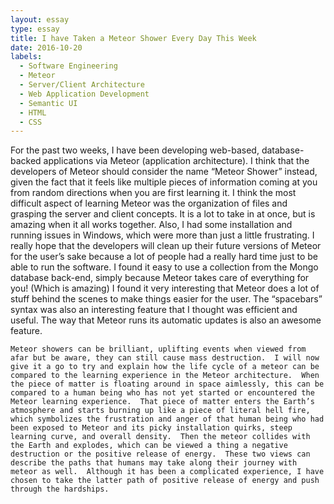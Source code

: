 ```yaml
---
layout: essay
type: essay
title: I have Taken a Meteor Shower Every Day This Week
date: 2016-10-20
labels:
  - Software Engineering
  - Meteor
  - Server/Client Architecture
  - Web Application Development
  - Semantic UI
  - HTML
  - CSS
---
```


  For the past two weeks, I have been developing web-based, database-backed applications via Meteor (application architecture).  I think that the developers of Meteor should consider the name “Meteor Shower” instead, given the fact that it feels like multiple pieces of information coming at you from random directions when you are first learning it.  I think the most difficult aspect of learning Meteor was the organization of files and grasping the server and client concepts.  It is a lot to take in at once, but is amazing when it all works together.  Also, I had some installation and running issues in Windows, which were more than just a little frustrating.  I really hope that the developers will clean up their future versions of Meteor for the user’s sake because a lot of people had a really hard time just to be able to run the software.  I found it easy to use a collection from the Mongo database back-end, simply because Meteor takes care of everything for you! (Which is amazing) I found it very interesting that Meteor does a lot of stuff behind the scenes to make things easier for the user.  The “spacebars” syntax was also an interesting feature that I thought was efficient and useful.  The way that Meteor runs its automatic updates is also an awesome feature.
  
    Meteor showers can be brilliant, uplifting events when viewed from afar but be aware, they can still cause mass destruction.  I will now give it a go to try and explain how the life cycle of a meteor can be compared to the learning experience in the Meteor architecture.  When the piece of matter is floating around in space aimlessly, this can be compared to a human being who has not yet started or encountered the Meteor learning experience.  That piece of matter enters the Earth’s atmosphere and starts burning up like a piece of literal hell fire, which symbolizes the frustration and anger of that human being who had been exposed to Meteor and its picky installation quirks, steep learning curve, and overall density.  Then the meteor collides with the Earth and explodes, which can be viewed a thing a negative destruction or the positive release of energy.  These two views can describe the paths that humans may take along their journey with meteor as well.  Although it has been a complicated experience, I have chosen to take the latter path of positive release of energy and push through the hardships. 
